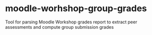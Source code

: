 # moodle-worhshop-group-grades
Tool for parsing Moodle Workshop grades report to extract peer assessments and compute group submission grades
